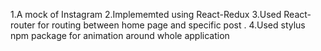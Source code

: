 1.A mock of Instagram
2.Implememted using React-Redux
3.Used React-router for routing between home page and specific post .
4.Used stylus npm package for animation around whole application

